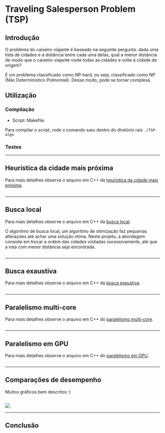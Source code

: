 # Traveling Salesperson Problem (TSP)

## Introdução
O problema do caixeiro viajante é baseado na seguinte pergunta: dada uma lista de cidades e a distância entre cada uma delas, qual a menor distância de modo que o caixeiro viajante visite todas as cidades e volte à cidade de origem?

É um problema classificado como NP-hard, ou seja, classificado como NP (Não Determinístico Polinomial). Desse modo, pode se tornar complexa.

## Utilização

### Compilação

- Script: Makefile

Para compilar o script, rode o comando `make` dentro do diretório raiz `./TSP-algo`

### Testes

___

## Heurística da cidade mais próxima
Para mais detalhes observe o arquivo em C++ da [heurística da cidade mais próxima](heuristico/main.cpp).

```c++

```
___

## Busca local
Para mais detalhes observe o arquivo em C++ da [busca local](heuristico/main.cpp).

O algoritmo de busca local, um algoritmo de otimização faz pequenas alterações até achar uma solução ótima. Neste projeto, a abordagem consiste em trocar a ordem das cidades visitadas sucessivamente, até que a rota com menor distância seja encontrada.
```c++

```
___

## Busca exaustiva
Para mais detalhes observe o arquivo em C++ da [busca exaustiva](heuristico/main.cpp).

```c++

```
___

## Paralelismo multi-core
Para mais detalhes observe o arquivo em C++ do [paralelismo multi-core](heuristico/main.cpp).

```c++

```
___

## Paralelismo em GPU
Para mais detalhes observe o arquivo em C++ do [paralelismo em GPU](heuristico/main.cpp).

```c++

```
___

## Comparações de desempenho
Muitos gráficos bem descritos :)
```c++

```

![](img/comp.png)

___

## Conclusão

<!-- 
$w(n) = \alpha - \beta\cos\frac{2\pi n}{N-1}$, where $\alpha=0.54$ and $\beta=0.46$ -->
